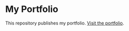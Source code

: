 # My Portfolio

This repository publishes my portfolio. [Visit the portfolio](https://www.changhaoli.com/ "www.changhaoli.com").

